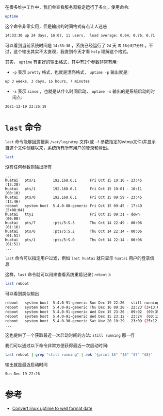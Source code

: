 在很多维护工作中，我们会查看服务器稳定运行了多久，使用命令:

```bash
uptime
```

这个命令非常实用，但是输出的时间格式有点让人迷惑

```bash
14:33:30 up 24 days, 16:07, 11 users,  load average: 0.64, 0.76, 0.71
```

可以看到当前系统时间是 `14:33:30` ，系统已经运行了 `24` 天 `零` `16小时7分钟` 。不过，这个输出其实不太直观，我直到今天才看 `help` 理解这个格式。

其实， `uptime` 有更好的输出格式，其中有2个参数非常有用:

- `-p` 表示 `pretty` 格式，也就是漂亮格式， `uptime -p` 输出就是:

```bash
up 3 weeks, 3 days, 16 hours, 7 minutes
```

- `-s` 表示 `since` ，也就是从什么时间启动， `uptime -s` 输出的是系统启动的时间点:

```bash
2021-12-19 22:26:19
```

# `last` 命令

`last` 命令能够回溯搜索 `/var/log/wtmp` 文件(或 `-f` 参数指定的wtmp文件)并显示自这个文件创建以来，系统所有所有用户的登录和登出。

```bash
last
```

没有任何参数则输出所有

```
...
huatai   pts/1        192.168.6.1      Fri Oct 15 10:16 - 23:45  (13:28)
huatai   pts/1        192.168.6.1      Fri Oct 15 10:01 - 10:11  (00:10)
huatai   pts/0        192.168.6.1      Fri Oct 15 09:59 - 23:45  (13:46)
reboot   system boot  5.4.0-88-generic Fri Oct 15 09:45 - 17:49 (5+08:04)
huatai   tty1                          Fri Oct 15 09:31 - down   (00:00)
huatai   pts/7        :pts/5:S.3       Thu Oct 14 22:49 - 00:06  (01:16)
huatai   pts/6        :pts/5:S.2       Thu Oct 14 22:14 - 00:06  (01:51)
huatai   pts/1        :pts/5:S.0       Thu Oct 14 22:14 - 00:06  (01:51)
...
```

`last` 命令可以指定用户过滤，例如 `last huatai` 就只显示 `huatai` 用户的登录信息

这样，`last` 命令就可以用来查看系统重启记录( `reboot` ):

```bash
last reboot
```

可以看到类似输出

```bash
reboot   system boot  5.4.0-91-generic Sun Dec 19 22:26   still running
reboot   system boot  5.4.0-91-generic Thu Dec 16 09:20 - 22:23 (3+13:03)
reboot   system boot  5.4.0-91-generic Wed Dec 15 23:26 - 09:02  (09:35)
reboot   system boot  5.4.0-91-generic Wed Dec 15 23:12 - 23:24  (00:12)
reboot   system boot  5.4.0-90-generic Sat Nov 20 10:29 - 23:09 (25+12:40)
...
```

这也提供了一个获取最近一次启动时间的方法: `still running` 那一行

我们可以通过以下命令非常方便获得最近一次启动时间:

```bash
last reboot | grep "still running" | awk '{print $5" "$6" "$7" "$8}'
```

输出就是最近启动时间

```
Sun Dec 19 22:26
```

# 参考

* [Convert linux uptime to well format date](https://unix.stackexchange.com/questions/483061/convert-linux-uptime-to-well-format-date)
